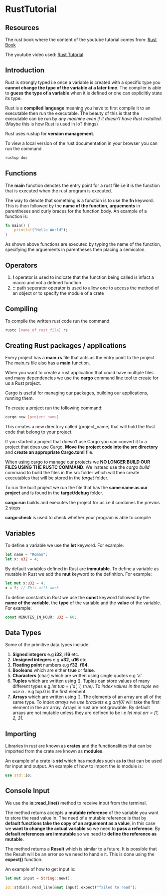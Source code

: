 # RustTutorial

## Resources

The rust book where the content of the youtube tutorial comes from: [Rust Book](https://doc.rust-lang.org/book/)

The youtube video used: [Rust Tutorial](https://www.youtube.com/watch?v=T_KrYLW4jw8&list=PLzMcBGfZo4-nyLTlSRBvo0zjSnCnqjHYQ)

## Introduction

Rust is strongly typed i.e once a variable is created with a specific type you **cannot change the type of the variable at a later time**. The compiler is able to **guess the type of a variable** when it is defined or one can expliciltly state its type.

Rust is a **compiled language** meaning you have to first compile it to an executable then run the executable. The beauty of this is that the executable can be run by *any machine even if it doesn't have Rust installed*. (Maybe this is how Rust is used in IoT things)

Rust uses rustup for **version management**.

To view a local version of the rust documentation in your browser you can run the command

```bash
rustup doc
```

## Functions

The **main** function denotes the entry point for a rust file i.e it is the function that is executed when the rust program is executed.

The way to denote that something is a function is to use the **fn** keyword. This is then followed by the **name of the function**, **arguements** in parentheses and curly braces for the function body. An example of a function is:

```rust
fn main() {
    println!("Hello World");
}
```

As shown above functions are executed by typing the name of the function, specifying the arguements in parentheses then placing a semicolon.

## Operators

1. **!** operator is used to indicate that the function being called is infact a macro and not a defined function
1. **::** path seperator operator is used to allow one to access the method of an object or to specify the module of a crate

## Compiling

To compile the written rust code run the command:

```bash
rustc [name_of_rust_file].rs
```

## Creating Rust packages / applications

Every project has a **main.rs** file that acts as the entry point to the project. The main.rs file also has a **main** function.

When you want to create a rust application that could have multiple files and many dependencies we use the **cargo** command line tool to create for us a Rust project.

Cargo is useful for managing our packages, building our applications, running them.

To create a project run the following command:

```bash
cargo new [project_name]
```

This creates a new directory called [project_name] that will hold the Rust code that belong to your project.

If you started a project that doesn’t use Cargo you can convert it to a project that does use Cargo. **Move the project code into the src directory** and **create an appropriate Cargo.toml** file.

When using cargo to manage our projects we **NO LONGER BUILD OUR FILES USING THE RUSTC COMMAND**. We instead use the *cargo build* command to build the files in the src folder which will then create executables that will be stored in the *target* folder.

To run the built project we run the file that has the **same name as our project** and is found in the **target/debug** folder.

**cargo run** builds and executes the project for us i.e it combines the previos 2 steps

**cargo check** is used to check whether your program is able to compile

## Variables

To define a variable we use the **let** keyword. For example:

```rust
let name = "Roman";
let x: u32 = 4;
```

By default variables defined in Rust are **immutable**. To define a variable as mutable in Rust we add the **mut** keyword to the definition. For example:

```rust
let mut x:u32 = 4;
x = 5; // This will work
```

To define constants in Rust we use the **const** keyword followed by the **name of the variable**, the **type** of the variable and the **value** of the variable. For example:

```rust
const MINUTES_IN_HOUR: u32 = 60;
```

## Data Types

Some of the primitive data types include:

1. **Signed integers** e.g **i32**, **i16** etc.
1. **Unsigned integers** e.g **u32**, **u16** etc.
1. **Floating point** numbers e.g **f32**, **f64**.
1. **Booleans** which are either **true** or **false**.
1. **Characters** (char) which are written using single quotes e.g 'a'.
1. **Tuples** which are written using (). Tuples can store values of many different types e.g *let tup = ('a', 1, true)*. To *index values in the tuple we use a .* e.g tup.0 is the first element.
1. **Arrays** which are written using []. The elements of an array are all of the same type. To *index arrays we use brackets e.g arr[0]* will take the first element in the arr array. Arrays in rust are not growable. By default arrays are not mutable unless they are defined to be i.e *let mut arr = [1, 2, 3]*.

## Importing

Libraries in rust are known as **crates** and the functionalities that can be imported from the crate are known as **modules**.

An example of a crate is **std** which has modules such as **io** that can be used for input and output. An example of how to import the io module is:

```rust
use std::io;
```

## Console Input

We use the **io::read_line()** method to receive input from the terminal.

The method returns accepts a **mutable reference** of the variable you want to store the read value in. The need of a mutable reference is that by **default functions take the copy of an arguement as a value**, in this case we **want to change the actual variable** so we need to **pass a reference**. By **default references are immutable** so we need to **define the reference as mutable**.

The method returns a **Result** which is similar to a future. It is possible that the Result will be an error so we need to handle it. This is done using the **expect()** function.

An example of how to get input is:

```rust
let mut input = String::new();

io::stdin().read_line(&mut input).expect("failed to read");
```
